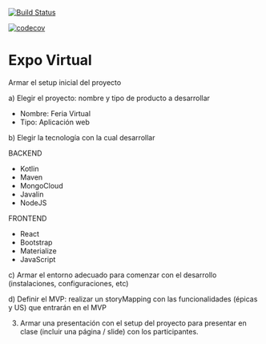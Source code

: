 [![Build Status](https://travis-ci.org/los-expositores-remotos/expo-virtual.svg?branch=ramaMisticaConFuncionesFalopas)](https://travis-ci.org/los-expositores-remotos/expo-virtual)

[![codecov](https://codecov.io/gh/los-expositores-remotos/expo-virtual/branch/ramaMisticaConFuncionesFalopas/graph/badge.svg?token=5FWJMSJHQC)](https://codecov.io/gh/los-expositores-remotos/expo-virtual)


# Expo Virtual
Armar el setup inicial del proyecto

a) Elegir el proyecto: nombre y tipo de producto a desarrollar
- Nombre: Feria Virtual
- Tipo: Aplicación web

b) Elegir la tecnología con la cual desarrollar

BACKEND
- Kotlin
- Maven
- MongoCloud
- Javalin
- NodeJS

FRONTEND
- React
- Bootstrap
- Materialize
- JavaScript

c) Armar el entorno adecuado para comenzar con el desarrollo (instalaciones, configuraciones, etc)

d) Definir el MVP: realizar un storyMapping con las funcionalidades (épicas y US) que entrarán en el MVP

3. Armar una presentación con el setup del proyecto para presentar en clase (incluir una página / slide) con los participantes.
